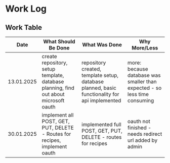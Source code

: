 # Work Log

## Work Table

| Date       | What Should Be Done       | What Was Done       | Why More/Less       |
|------------|---------------------------|---------------------|---------------------|
|13.01.2025|create repository, setup template, database planning, find out about microsoft oauth| repository created, template setup, database planned, basic functionality for api implemented| more: because database was smaller than expected - so less time consuming|
|30.01.2025|implement all POST, GET, PUT, DELETE - Routes for recipes, implement oauth| implemented full POST, GET, PUT, DELETE - routes for recipes| oauth not finished - needs redirect url added by admin |
